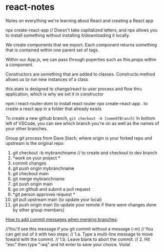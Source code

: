 # react-notes
Notes on everything we're learning about React and creating a React app


npx create-react-app <name-of-folder> // Doesn't take capitalized letters, and npx allows you to install something without installing it/downloading it locally.

We create components that we export. Each component returns something that is contained within one parent set of tags. 

Within our App.js, we can pass through poperties such as this.props within a component.

Constructors are something that are added to classes. Constructo method allows us to run new instances of a class 

this.state is designed to change/react to user process and flow thru application, which is why we set it in constructor



npm i react-router-dom to install react router
npx create-react-app . to create a react app in a folder that already exists

To create a new github branch, 
`git checkout -b [nameOfBranch]`
In bottom left of VSCode, you can see which branch you're on as well as the names of your other branches.


Group git process from Dave Stach, where origin is your forked repo and upstream is the original repo: 

1. git checkout -b mybranchname // to create and checkout to dev branch
2. *work on your project *
3. commit changes
4. git push origin mybranchname
5. git checkout main
6. git merge mybranchname
7. git push origin main
8. go on github and submit a pull request
9. *git person approves request *
10. git pull upstream main (to update your local)
11. git push origin main (to update your remote if there were changes done by other group members)


[How to add commit messages when merging branches](https://gist.github.com/kenandersen/2042103942473af82dd2):


//You'll see this message if you git commit without a message (-m)
// You can get out of it with two steps:
// 1.a. Type a multi-line message to move foward with the commit.
// 1.b. Leave blank to abort the commit.
// 2. Hit "esc" then type ":wq" and hit enter to save your choice. Viola!